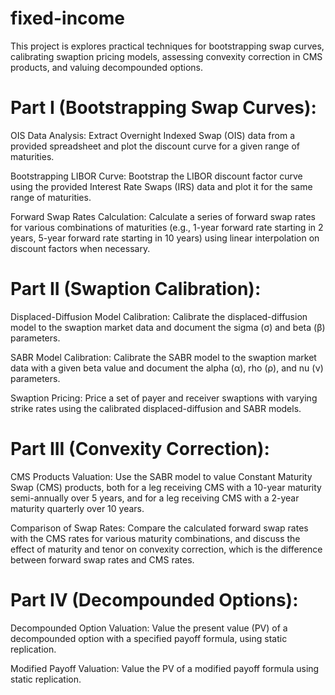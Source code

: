 # fixed-income
This project is explores practical techniques for bootstrapping swap curves, calibrating swaption pricing models, assessing convexity correction in CMS products, and valuing decompounded options.

# Part I (Bootstrapping Swap Curves):

OIS Data Analysis: Extract Overnight Indexed Swap (OIS) data from a provided spreadsheet and plot the discount curve for a given range of maturities.

Bootstrapping LIBOR Curve: Bootstrap the LIBOR discount factor curve using the provided Interest Rate Swaps (IRS) data and plot it for the same range of maturities.

Forward Swap Rates Calculation: Calculate a series of forward swap rates for various combinations of maturities (e.g., 1-year forward rate starting in 2 years, 5-year forward rate starting in 10 years) using linear interpolation on discount factors when necessary.

# Part II (Swaption Calibration):

Displaced-Diffusion Model Calibration: Calibrate the displaced-diffusion model to the swaption market data and document the sigma (σ) and beta (β) parameters.

SABR Model Calibration: Calibrate the SABR model to the swaption market data with a given beta value and document the alpha (α), rho (ρ), and nu (ν) parameters.

Swaption Pricing: Price a set of payer and receiver swaptions with varying strike rates using the calibrated displaced-diffusion and SABR models.

# Part III (Convexity Correction):

CMS Products Valuation: Use the SABR model to value Constant Maturity Swap (CMS) products, both for a leg receiving CMS with a 10-year maturity semi-annually over 5 years, and for a leg receiving CMS with a 2-year maturity quarterly over 10 years.

Comparison of Swap Rates: Compare the calculated forward swap rates with the CMS rates for various maturity combinations, and discuss the effect of maturity and tenor on convexity correction, which is the difference between forward swap rates and CMS rates.

# Part IV (Decompounded Options):

Decompounded Option Valuation: Value the present value (PV) of a decompounded option with a specified payoff formula, using static replication.

Modified Payoff Valuation: Value the PV of a modified payoff formula using static replication.

